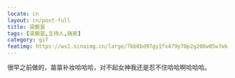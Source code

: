 ```yaml
---
locate: cn
layout: cn/post-full
title: 梁毅苗
tags: [梁毅苗,主持人,搞笑]
category: gif
featimg: https://ws1.sinaimg.cn/large/7bb8bd97gy1fx479y70p2g208w05w7wk.gif
---
```


很早之前做的，苗苗补妆哈哈哈，对不起女神我还是忍不住哈哈啊哈哈哈。